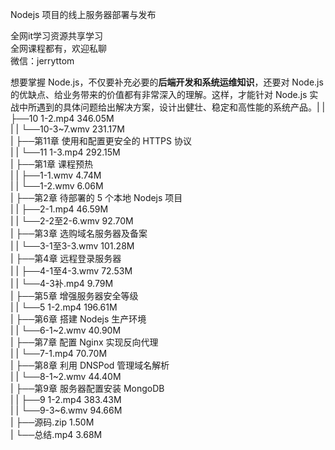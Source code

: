 Nodejs 项目的线上服务器部署与发布

全网it学习资源共享学习<br>全网课程都有，欢迎私聊<br>微信：jerryttom<br>

想要掌握 Node.js，不仅要补充必要的<strong>后端开发和系统运维知识</strong>，还要对 Node.js 的优缺点、给业务带来的价值都有非常深入的理解。这样，才能针对 Node.js 实战中所遇到的具体问题给出解决方案，设计出健壮、稳定和高性能的系统产品。| | ├──10 1-2.mp4 346.05M<br> | | └──10-3~7.wmv 231.17M<br> | ├──第11章 使用和配置更安全的 HTTPS 协议<br> | | └──11 1-3.mp4 292.15M<br> | ├──第1章 课程预热<br> | | ├──1-1.wmv 4.74M<br> | | └──1-2.wmv 6.06M<br> | ├──第2章 待部署的 5 个本地 Nodejs 项目<br> | | ├──2-1.mp4 46.59M<br> | | └──2-2至2-6.wmv 92.70M<br> | ├──第3章 选购域名服务器及备案<br> | | └──3-1至3-3.wmv 101.28M<br> | ├──第4章 远程登录服务器<br> | | ├──4-1至4-3.wmv 72.53M<br> | | └──4-3补.mp4 9.79M<br> | ├──第5章 增强服务器安全等级<br> | | └──5 1-2.mp4 196.61M<br> | ├──第6章 搭建 Nodejs 生产环境<br> | | └──6-1~2.wmv 40.90M<br> | ├──第7章 配置 Nginx 实现反向代理<br> | | └──7-1.mp4 70.70M<br> | ├──第8章 利用 DNSPod 管理域名解析<br> | | └──8-1~2.wmv 44.40M<br> | ├──第9章 服务器配置安装 MongoDB<br> | | ├──9 1-2.mp4 383.43M<br> | | └──9-3~6.wmv 94.66M<br> | ├──源码.zip 1.50M<br> | └──总结.mp4 3.68M